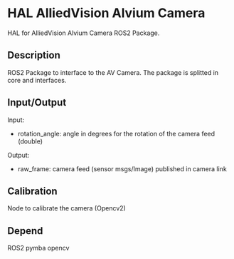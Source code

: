 # HAL AlliedVision Alvium Camera

HAL for AlliedVision Alvium Camera ROS2 Package.

## Description

ROS2 Package to interface to the AV Camera.
The package is splitted in core and interfaces.

## Input/Output

Input: 

- rotation_angle: 	angle in degrees for the rotation of the camera feed (double)

Output: 

- raw_frame: 	camera feed (sensor msgs/Image)
	published in camera link

## Calibration

Node to calibrate the camera (Opencv2)

## Depend

ROS2
pymba
opencv